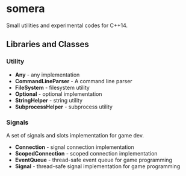 # somera

Small utilities and experimental codes for C++14.

## Libraries and Classes

### Utility

- **Any** - any implementation
- **CommandLineParser** - A command line parser
- **FileSystem** - filesystem utility
- **Optional** - optional implementation
- **StringHelper** - string utility
- **SubprocessHelper** - subprocess utility

### Signals

A set of signals and slots implementation for game dev.

- **Connection** - signal connection implementation
- **ScopedConnection** - scoped connection implementation
- **EventQueue** - thread-safe event queue for game programming
- **Signal<T>** - thread-safe signal implementation for game programming
